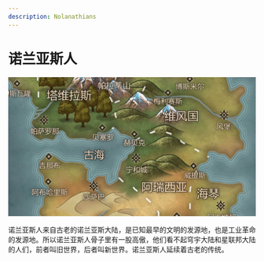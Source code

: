 ```yaml
---
description: Nolanathians
---
```


# 诺兰亚斯人

![诺兰亚斯](../../.gitbook/assets/诺兰亚斯.jpg)

诺兰亚斯人来自古老的诺兰亚斯大陆，是已知最早的文明的发源地，也是工业革命的发源地。所以诺兰亚斯人骨子里有一股高傲，他们看不起穹宇大陆和星联邦大陆的人们，前者叫旧世界，后者叫新世界。诺兰亚斯人延续着古老的传统。
